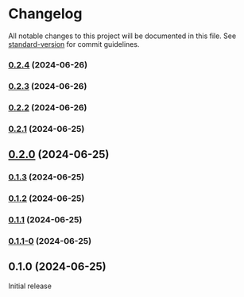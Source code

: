 # Changelog

All notable changes to this project will be documented in this file. See [standard-version](https://github.com/conventional-changelog/standard-version) for commit guidelines.

### [0.2.4](https://github.com/Kr4pper/pepegSit-td/compare/v0.2.3...v0.2.4) (2024-06-26)

### [0.2.3](https://github.com/Kr4pper/pepegSit-td/compare/v0.2.2...v0.2.3) (2024-06-26)

### [0.2.2](https://github.com/Kr4pper/pepegSit-td/compare/v0.2.1...v0.2.2) (2024-06-26)

### [0.2.1](https://github.com/Kr4pper/pepegSit-td/compare/v0.2.0...v0.2.1) (2024-06-25)

## [0.2.0](https://github.com/Kr4pper/pepegSit-td/compare/v0.1.3...v0.2.0) (2024-06-25)

### [0.1.3](https://github.com/Kr4pper/pepegSit-td/compare/v0.1.2...v0.1.3) (2024-06-25)

### [0.1.2](https://github.com/Kr4pper/pepegSit-td/compare/v0.1.1...v0.1.2) (2024-06-25)

### [0.1.1](https://github.com/Kr4pper/pepegSit-td/compare/v0.1.1-0...v0.1.1) (2024-06-25)

### [0.1.1-0](https://github.com/Kr4pper/pepegSit-td/compare/v0.1.0...v0.1.1-0) (2024-06-25)

## 0.1.0 (2024-06-25)
Initial release
